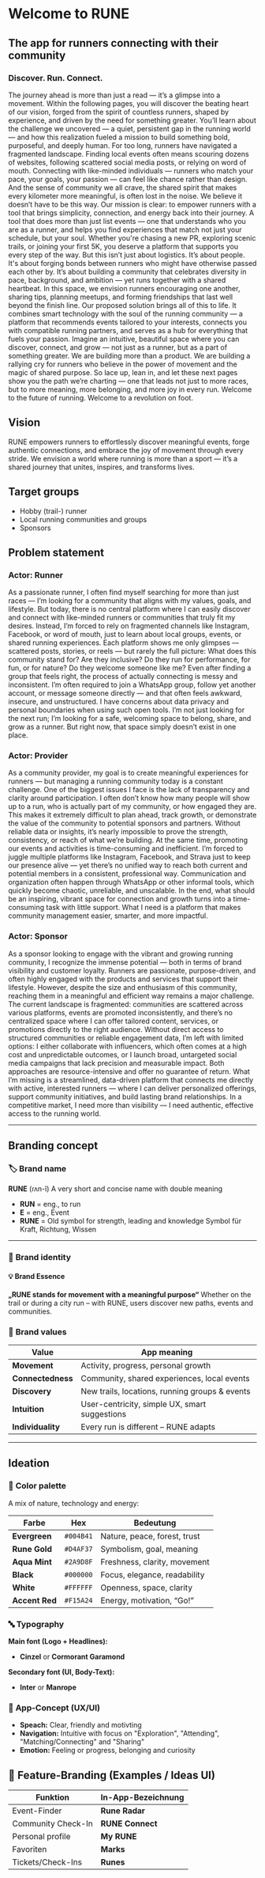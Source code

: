 # Welcome to RUNE
## The app for runners connecting with their community
### Discover. Run. Connect.

The journey ahead is more than just a read — it’s a glimpse into a movement. Within the following pages, you will discover the beating heart of our vision, forged from the spirit of countless runners, shaped by experience, and driven by the need for something greater. You’ll learn about the challenge we uncovered — a quiet, persistent gap in the running world — and how this realization fueled a mission to build something bold, purposeful, and deeply human.
For too long, runners have navigated a fragmented landscape. Finding local events often means scouring dozens of websites, following scattered social media posts, or relying on word of mouth. Connecting with like-minded individuals — runners who match your pace, your goals, your passion — can feel like chance rather than design. And the sense of community we all crave, the shared spirit that makes every kilometer more meaningful, is often lost in the noise.
We believe it doesn’t have to be this way.
Our mission is clear: to empower runners with a tool that brings simplicity, connection, and energy back into their journey. A tool that does more than just list events — one that understands who you are as a runner, and helps you find experiences that match not just your schedule, but your soul. Whether you're chasing a new PR, exploring scenic trails, or joining your first 5K, you deserve a platform that supports you every step of the way.
But this isn’t just about logistics. It’s about people. It's about forging bonds between runners who might have otherwise passed each other by. It’s about building a community that celebrates diversity in pace, background, and ambition — yet runs together with a shared heartbeat. In this space, we envision runners encouraging one another, sharing tips, planning meetups, and forming friendships that last well beyond the finish line.
Our proposed solution brings all of this to life. It combines smart technology with the soul of the running community — a platform that recommends events tailored to your interests, connects you with compatible running partners, and serves as a hub for everything that fuels your passion. Imagine an intuitive, beautiful space where you can discover, connect, and grow — not just as a runner, but as a part of something greater.
We are building more than a product. We are building a rallying cry for runners who believe in the power of movement and the magic of shared purpose. So lace up, lean in, and let these next pages show you the path we’re charting — one that leads not just to more races, but to more meaning, more belonging, and more joy in every run.
Welcome to the future of running. Welcome to a revolution on foot.

## Vision

RUNE empowers runners to effortlessly discover meaningful events, forge authentic connections, and embrace the joy of movement through every stride. We envision a world where running is more than a sport — it’s a shared journey that unites, inspires, and transforms lives.

## Target groups
* Hobby (trail-) runner
* Local running communities and groups
* Sponsors
  
## Problem statement
### Actor: Runner
As a passionate runner, I often find myself searching for more than just races — I’m looking for a community that aligns with my values, goals, and lifestyle. But today, there is no central platform where I can easily discover and connect with like-minded runners or communities that truly fit my desires. Instead, I’m forced to rely on fragmented channels like Instagram, Facebook, or word of mouth, just to learn about local groups, events, or shared running experiences. Each platform shows me only glimpses — scattered posts, stories, or reels — but rarely the full picture: What does this community stand for? Are they inclusive? Do they run for performance, for fun, or for nature? Do they welcome someone like me?
Even after finding a group that feels right, the process of actually connecting is messy and inconsistent. I’m often required to join a WhatsApp group, follow yet another account, or message someone directly — and that often feels awkward, insecure, and unstructured. I have concerns about data privacy and personal boundaries when using such open tools. I’m not just looking for the next run; I’m looking for a safe, welcoming space to belong, share, and grow as a runner. But right now, that space simply doesn’t exist in one place.

### Actor: Provider
As a community provider, my goal is to create meaningful experiences for runners — but managing a running community today is a constant challenge. One of the biggest issues I face is the lack of transparency and clarity around participation. I often don’t know how many people will show up to a run, who is actually part of my community, or how engaged they are. This makes it extremely difficult to plan ahead, track growth, or demonstrate the value of the community to potential sponsors and partners. Without reliable data or insights, it’s nearly impossible to prove the strength, consistency, or reach of what we’re building.
At the same time, promoting our events and activities is time-consuming and inefficient. I’m forced to juggle multiple platforms like Instagram, Facebook, and Strava just to keep our presence alive — yet there’s no unified way to reach both current and potential members in a consistent, professional way. Communication and organization often happen through WhatsApp or other informal tools, which quickly become chaotic, unreliable, and unscalable. In the end, what should be an inspiring, vibrant space for connection and growth turns into a time-consuming task with little support. What I need is a platform that makes community management easier, smarter, and more impactful.

### Actor: Sponsor
As a sponsor looking to engage with the vibrant and growing running community, I recognize the immense potential — both in terms of brand visibility and customer loyalty. Runners are passionate, purpose-driven, and often highly engaged with the products and services that support their lifestyle. However, despite the size and enthusiasm of this community, reaching them in a meaningful and efficient way remains a major challenge. The current landscape is fragmented: communities are scattered across various platforms, events are promoted inconsistently, and there’s no centralized space where I can offer tailored content, services, or promotions directly to the right audience.
Without direct access to structured communities or reliable engagement data, I’m left with limited options: I either collaborate with influencers, which often comes at a high cost and unpredictable outcomes, or I launch broad, untargeted social media campaigns that lack precision and measurable impact. Both approaches are resource-intensive and offer no guarantee of return. What I’m missing is a streamlined, data-driven platform that connects me directly with active, interested runners — where I can deliver personalized offerings, support community initiatives, and build lasting brand relationships. In a competitive market, I need more than visibility — I need authentic, effective access to the running world.

---

## Branding concept
### 🏷️ **Brand name**

**RUNE** (ɾʌn-​ĩ)
A very short and concise name with double meaning

* **RUN** = eng., to run
* **E** = eng., Event
* **RUNE** = Old symbol for strength, leading and knowledge Symbol für Kraft, Richtung, Wissen

---

### 🧭 **Brand identity**

#### 💡 **Brand Essence**
**„RUNE stands for movement with a meaningful purpose“**
Whether on the trail or during a city run – with RUNE, users discover new paths, events and communities.

### 🌈 **Brand values**

| Value              | App meaning                                       |
| ------------------ | ------------------------------------------------- |
| **Movement**       | Activity, progress, personal growth               |
| **Connectedness**  | Community, shared experiences, local events       |
| **Discovery**      | New trails, locations, running groups & events    |
| **Intuition**      | User-centricity, simple UX, smart suggestions     |
| **Individuality**  | Every run is different – ​​RUNE adapts              |

---

## Ideation
### 🎨 **Color palette**

A mix of nature, technology and energy:

| Farbe          | Hex       | Bedeutung                    |
| -------------- | --------- | ---------------------------- |
| **Evergreen**  | `#004B41` | Nature, peace, forest, trust |
| **Rune Gold**  | `#D4AF37` | Symbolism, goal, meaning     |
| **Aqua Mint**  | `#2A9D8F` | Freshness, clarity, movement |
| **Black**      | `#000000` | Focus, elegance, readability |
| **White**      | `#FFFFFF` | Openness, space, clarity     |
| **Accent Red** | `#F15A24` | Energy, motivation, “Go!”    |


### 🔤 **Typography**

**Main font (Logo + Headlines):**

* **Cinzel** or **Cormorant Garamond**

**Secondary font (UI, Body-Text):**

* **Inter** or **Manrope** 

### 📱 **App-Concept (UX/UI)**

* **Speach:** Clear, friendly and motivting
* **Navigation:** Intuitive with focus on "Exploration", "Attending", "Matching/Connecting" and "Sharing"
* **Emotion:** Feeling or progress, belonging and curiosity


## 🔧 **Feature-Branding (Examples / Ideas UI)**

| Funktion            | In-App-Bezeichnung     |
| ------------------- | ---------------------- |
| Event-Finder        | **Rune Radar**         |
| Community Check-In  | **RUNE Connect**       |
| Personal profile    | **My RUNE**            |
| Favoriten           | **Marks**              |
| Tickets/Check-Ins   | **Runes**              |
